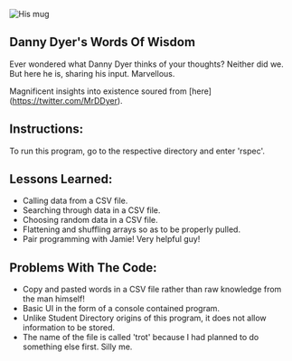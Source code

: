 ![His mug](https://pbs.twimg.com/profile_images/2330750552/dire.jpg)

Danny Dyer's Words Of Wisdom
--
Ever wondered what Danny Dyer thinks of your thoughts? Neither did we. But here he is, sharing his input. Marvellous.

Magnificent insights into existence soured from [here] (https://twitter.com/MrDDyer).

Instructions:
--
To run this program, go to the respective directory and enter 'rspec'.


Lessons Learned:
--
* Calling data from a CSV file.
* Searching through data in a CSV file.
* Choosing random data in a CSV file.
* Flattening and shuffling arrays so as to be properly pulled.
* Pair programming with Jamie! Very helpful guy!

Problems With The Code:
--
* Copy and pasted words in a CSV file rather than raw knowledge from the man himself!
* Basic UI in the form of a console contained program.
* Unlike Student Directory origins of this program, it does not allow information to be stored.
* The name of the file is called 'trot' because I had planned to do something else first. Silly me.